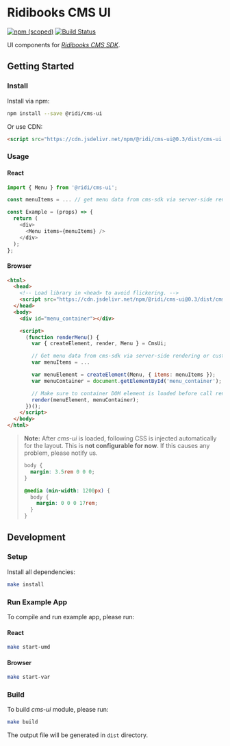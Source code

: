 # Ridibooks CMS UI

[![npm (scoped)](https://img.shields.io/npm/v/@ridi/cms-ui.svg)](https://www.npmjs.com/package/@ridi/cms-ui)
[![Build Status](https://travis-ci.org/ridi/cms-ui.svg?branch=master)](https://travis-ci.org/ridi/cms-ui)

UI components for [*Ridibooks CMS SDK*](https://github.com/ridi/cms-sdk).

## Getting Started

### Install
Install via npm:
```bash
npm install --save @ridi/cms-ui
```
Or use CDN:
```html
<script src="https://cdn.jsdelivr.net/npm/@ridi/cms-ui@0.3/dist/cms-ui.var.js"></script>
```

### Usage

#### React
```js
import { Menu } from '@ridi/cms-ui';

const menuItems = ... // get menu data from cms-sdk via server-side rendering or custom API.

const Example = (props) => {
  return (
    <div>
      <Menu items={menuItems} />
    </div>
  );
};
```

#### Browser
```html
<html>
  <head>
    <!-- Load library in <head> to avoid flickering. -->
    <script src="https://cdn.jsdelivr.net/npm/@ridi/cms-ui@0.3/dist/cms-ui.var.js"></script>
  </head>
  <body>
    <div id="menu_container"></div>

    <script>
      (function renderMenu() {
        var { createElement, render, Menu } = CmsUi;

        // Get menu data from cms-sdk via server-side rendering or custom API.
        var menuItems = ...

        var menuElement = createElement(Menu, { items: menuItems });
        var menuContainer = document.getElementById('menu_container');

        // Make sure to container DOM element is loaded before call render function.
        render(menuElement, menuContainer);
      })();
    </script>
  </body>
</html>
```

> **Note:**
> After *cms-ui* is loaded, following CSS is injected automatically for the layout.
> This is **not configurable for now**.
> If this causes any problem, please notify us.
> ```css
> body {
>   margin: 3.5rem 0 0 0;
> }
>
> @media (min-width: 1200px) {
>   body {
>     margin: 0 0 0 17rem;
>   }
> }
> ```

## Development

### Setup
Install all dependencies:
```bash
make install
```

### Run Example App
To compile and run example app, please run:

#### React
```bash
make start-umd
```

#### Browser
```bash
make start-var
```

### Build
To build *cms-ui* module, please run:
```bash
make build
```
The output file will be generated in `dist` directory.

